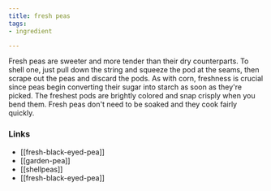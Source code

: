 ```yaml
---
title: fresh peas
tags:
- ingredient

---
```

Fresh peas are sweeter and more tender than their dry counterparts. To shell one, just pull down the string and squeeze the pod at the seams, then scrape out the peas and discard the pods. As with corn, freshness is crucial since peas begin converting their sugar into starch as soon as they're picked. The freshest pods are brightly colored and snap crisply when you bend them. Fresh peas don't need to be soaked and they cook fairly quickly.

### Links

* [[fresh-black-eyed-pea]]
* [[garden-pea]]
* [[shellpeas]]
* [[fresh-black-eyed-pea]]
